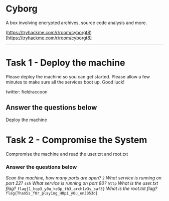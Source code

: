 # Cyborg

A box involving encrypted archives, source code analysis and more.

(https://tryhackme.com/r/room/cyborgt8)[https://tryhackme.com/r/room/cyborgt8]

---

#  Task 1 - Deploy the machine

Please deploy the machine so you can get started. Please allow a few minutes to make sure all the services boot up. Good luck!

twitter: fieldraccoon

## Answer the questions below
Deploy the machine



# Task 2 - Compromise the System

Compromise the machine and read the user.txt and root.txt

### Answer the questions below

*Scan the machine, how many ports are open?*
`2`
*What service is running on port 22?*
`ssh`
*What service is running on port 80?*
`http`
*What is the user.txt flag?*
`flag{1_hop3_y0u_ke3p_th3_arch1v3s_saf3}`
*What is the root.txt flag?*
`flag{Than5s_f0r_play1ng_H0p£_y0u_enJ053d}`
